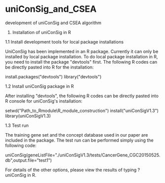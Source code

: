 # uniConSig_and_CSEA
development of uniConSig and CSEA algorithm

1. Installation of uniConSig in R

1.1 Install development tools for local package installations

UniConSig has been implemented in an R package. Currently it can only be installed by local package installation. To do local package installation in R, you need to install the package "devtools" first. The following R codes can be directly pasted into R for the installation:


install.packages("devtools")
library("devtools")


1.2 Install uniConSig package in R

After installing "devtools", the following R codes can be directly pasted into R console for uniConSig's installation:


setwd("Path_to_Rmodule\\R_module_construction")
install("uniConSigV1.3")
library(uniConSigV1.3)


1.3 Test run

The training gene set and the concept database used in our paper are included in the package. The test run can be performed simply using the following code:


uniConSig(geneListFile="./uniConSigV1.3/tests/CancerGene_CGC20150525.db",output.file="test1")


For details of the other options, please view the results of typing ?uniConSig in R.
